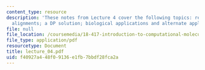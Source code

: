 ```yaml
---
content_type: resource
description: 'These notes from Lecture 4 cover the following topics: recurrence; formalization;
  alignments; a DP solution; biological applications and alternate applications.'
file: null
file_location: /coursemedia/18-417-introduction-to-computational-molecular-biology-fall-2004/f40927a448f09136e1fb7bbdf28fca2a_lecture_04.pdf
file_type: application/pdf
resourcetype: Document
title: lecture_04.pdf
uid: f40927a4-48f0-9136-e1fb-7bbdf28fca2a
---
```

